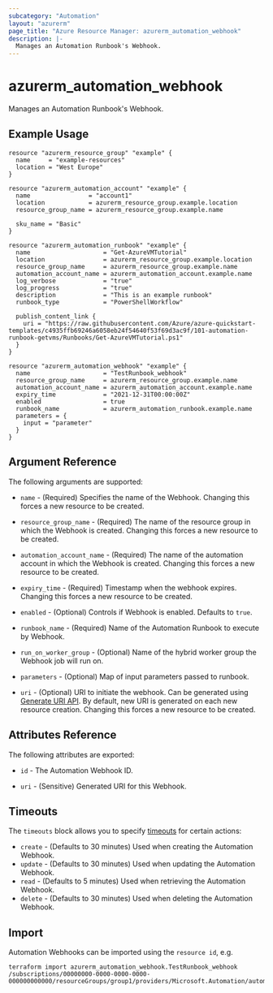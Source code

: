 ```yaml
---
subcategory: "Automation"
layout: "azurerm"
page_title: "Azure Resource Manager: azurerm_automation_webhook"
description: |-
  Manages an Automation Runbook's Webhook.
---
```


# azurerm_automation_webhook

Manages an Automation Runbook's Webhook.

## Example Usage

```hcl
resource "azurerm_resource_group" "example" {
  name     = "example-resources"
  location = "West Europe"
}

resource "azurerm_automation_account" "example" {
  name                = "account1"
  location            = azurerm_resource_group.example.location
  resource_group_name = azurerm_resource_group.example.name

  sku_name = "Basic"
}

resource "azurerm_automation_runbook" "example" {
  name                    = "Get-AzureVMTutorial"
  location                = azurerm_resource_group.example.location
  resource_group_name     = azurerm_resource_group.example.name
  automation_account_name = azurerm_automation_account.example.name
  log_verbose             = "true"
  log_progress            = "true"
  description             = "This is an example runbook"
  runbook_type            = "PowerShellWorkflow"

  publish_content_link {
    uri = "https://raw.githubusercontent.com/Azure/azure-quickstart-templates/c4935ffb69246a6058eb24f54640f53f69d3ac9f/101-automation-runbook-getvms/Runbooks/Get-AzureVMTutorial.ps1"
  }
}

resource "azurerm_automation_webhook" "example" {
  name                    = "TestRunbook_webhook"
  resource_group_name     = azurerm_resource_group.example.name
  automation_account_name = azurerm_automation_account.example.name
  expiry_time             = "2021-12-31T00:00:00Z"
  enabled                 = true
  runbook_name            = azurerm_automation_runbook.example.name
  parameters = {
    input = "parameter"
  }
}
```

## Argument Reference

The following arguments are supported:

* `name` - (Required) Specifies the name of the Webhook. Changing this forces a new resource to be created.

* `resource_group_name` - (Required) The name of the resource group in which the Webhook is created. Changing this forces a new resource to be created.

* `automation_account_name` - (Required) The name of the automation account in which the Webhook is created. Changing this forces a new resource to be created.

* `expiry_time` - (Required) Timestamp when the webhook expires. Changing this forces a new resource to be created.

* `enabled` - (Optional) Controls if Webhook is enabled. Defaults to `true`.

* `runbook_name` - (Required) Name of the Automation Runbook to execute by Webhook.

* `run_on_worker_group` - (Optional) Name of the hybrid worker group the Webhook job will run on.

* `parameters` - (Optional) Map of input parameters passed to runbook.

* `uri` - (Optional) URI to initiate the webhook. Can be generated using [Generate URI API](https://docs.microsoft.com/rest/api/automation/webhook/generate-uri). By default, new URI is generated on each new resource creation. Changing this forces a new resource to be created. 

## Attributes Reference

The following attributes are exported:

* `id` - The Automation Webhook ID.

* `uri` - (Sensitive) Generated URI for this Webhook.

## Timeouts

The `timeouts` block allows you to specify [timeouts](https://www.terraform.io/language/resources/syntax#operation-timeouts) for certain actions:

* `create` - (Defaults to 30 minutes) Used when creating the Automation Webhook.
* `update` - (Defaults to 30 minutes) Used when updating the Automation Webhook.
* `read` - (Defaults to 5 minutes) Used when retrieving the Automation Webhook.
* `delete` - (Defaults to 30 minutes) Used when deleting the Automation Webhook.

## Import

Automation Webhooks can be imported using the `resource id`, e.g.

```shell
terraform import azurerm_automation_webhook.TestRunbook_webhook /subscriptions/00000000-0000-0000-0000-000000000000/resourceGroups/group1/providers/Microsoft.Automation/automationAccounts/account1/webHooks/TestRunbook_webhook
```
